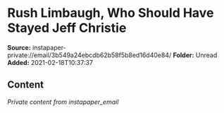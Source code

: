 # Rush Limbaugh, Who Should Have Stayed Jeff Christie

**Source:** instapaper-private://email/3b549a24ebcdb62b58f5b8ed16d40e84/
**Folder:** Unread
**Added:** 2021-02-18T10:37:37




## Content
*Private content from instapaper_email*
